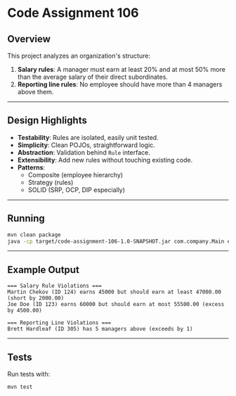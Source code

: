 # Code Assignment 106

## Overview
This project analyzes an organization's structure:
1. **Salary rules**: A manager must earn at least 20% and at most 50% more than the average salary of their direct subordinates.  
2. **Reporting line rules**: No employee should have more than 4 managers above them.  

---

## Design Highlights
- **Testability**: Rules are isolated, easily unit tested.  
- **Simplicity**: Clean POJOs, straightforward logic.  
- **Abstraction**: Validation behind `Rule` interface.  
- **Extensibility**: Add new rules without touching existing code.  
- **Patterns**:  
  - Composite (employee hierarchy)  
  - Strategy (rules)  
  - SOLID (SRP, OCP, DIP especially)  

---

## Running
```bash
mvn clean package
java -cp target/code-assignment-106-1.0-SNAPSHOT.jar com.company.Main employees.csv
```

---

## Example Output
```
=== Salary Rule Violations ===
Martin Chekov (ID 124) earns 45000 but should earn at least 47000.00 (short by 2000.00)
Joe Doe (ID 123) earns 60000 but should earn at most 55500.00 (excess by 4500.00)

=== Reporting Line Violations ===
Brett Hardleaf (ID 305) has 5 managers above (exceeds by 1)
```

---

## Tests
Run tests with:
```bash
mvn test
```
